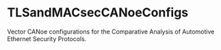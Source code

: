 # TLSandMACsecCANoeConfigs
Vector CANoe configurations for the Comparative Analysis of Automotive Ethernet Security Protocols.
